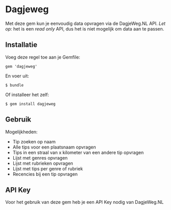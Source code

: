 # Dagjeweg

Met deze gem kun je eenvoudig data opvragen via de DagjeWeg.NL API. *Let op:* het is een _read only_ API, dus het is niet mogelijk om data aan te passen.

## Installatie

Voeg deze regel toe aan je Gemfile:

    gem 'dagjeweg'

En voer uit:

    $ bundle

Of installeer het zelf:

    $ gem install dagjeweg

## Gebruik

Mogelijkheden:
- Tip zoeken op naam
- Alle tips voor een plaatsnaam opvragen
- Tips in een straal van x kilometer van een andere tip opvragen
- Lijst met genres opvragen
- Lijst met rubrieken opvragen
- Lijst met tips per genre of rubriek
- Recencies bij een tip opvragen

## API Key

Voor het gebruik van deze gem heb je een API Key nodig van DagjeWeg.NL